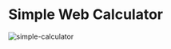 # Simple Web Calculator

![simple-calculator](https://user-images.githubusercontent.com/60577503/181354801-269ca5f2-3a13-41e9-a33e-5695c12484c6.png)
